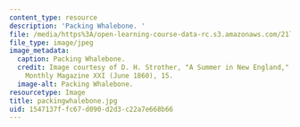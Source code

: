 ```yaml
---
content_type: resource
description: 'Packing Whalebone. '
file: /media/https%3A/open-learning-course-data-rc.s3.amazonaws.com/21l-705-major-authors-melville-and-morrison-fall-2003/1547137ffc67d090d2d3c22a7e668b66_packingwhalebone.jpg
file_type: image/jpeg
image_metadata:
  caption: Packing Whalebone.
  credit: Image courtesy of D. H. Strother, "A Summer in New England," in Harper's
    Monthly Magazine XXI (June 1860), 15.
  image-alt: Packing Whalebone.
resourcetype: Image
title: packingwhalebone.jpg
uid: 1547137f-fc67-d090-d2d3-c22a7e668b66
---
```

